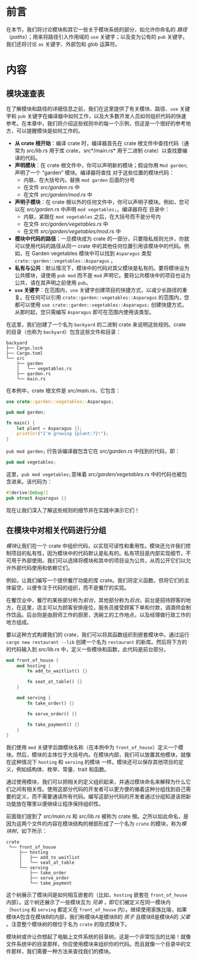 # 前言

在本节，我们将讨论模块和其它一些关于模块系统的部分，如允许你命名的 *路径*（*paths*）；用来将路径引入作用域的 `use` 关键字；以及变为公有的 `pub` 关键字。我们还将讨论 `as` 关键字、外部包和 glob 运算符。

# 内容

## 模块速查表

在了解模块和路径的详细信息之前，我们在这里提供了有关模块、路径、`use` 关键字和 `pub` 关键字在编译器中如何工作，以及大多数开发人员如何组织代码的快速参考。在本章中，我们将介绍这些规则中的每一个示例，但这是一个很好的参考地方，可以提醒模块是如何工作的。

- **从 crate 根开始**：编译 crate 时，编译器首先在 crate 根文件中查找代码（通常为 *src/lib.rs* 用于库 crate，src*/main.rs* 用于二进制 crate）以查找要编译的代码。
- **声明模块**：在 crate 根文件中，你可以声明新的模块；假设你用 `Mod garden`; 声明了一个 “garden” 模块。编译器将查找 对于这些位置的模块代码：
  - 内联，在大括号内，替换 `mod garden` 后面的分号
  - 在文件 *src/garden.rs* 中
  - 在文件 *src/garden/mod.rs* 中
- **声明子模块**：在 crate 根以外的任何文件中，你可以声明子模块。例如，您可以在 *src/garden.rs* 中声明 `mod vegetables;`。编译器将在 目录中：
  - 内联，紧跟在 `mod vegetables` 之后，在大括号而不是分号内
  - 在文件 *src/garden/vegetables.rs* 中
  - 在文件 *src/garden/vegetables/mod.rs* 中
- **模块中代码的路径**：一旦模块成为 crate 的一部分，只要隐私规则允许，你就可以使用代码的路径从同一 crate 中的其他任何位置引用该模块中的代码。例如，在 Garden vegetables 模块中可以找到 `Asparagus` 类型 `crate::garden::vegetables::Asparagus` 。
- **私有与公共**：默认情况下，模块中的代码对其父模块是私有的。要将模块设为公共模块，请使用 `pub mod` 而不是 `mod` 声明它。要将公共模块中的项目也设为公共，请在其声明之前使用 `pub`。
- **`use` 关键字**：在范围内，`use` 关键字创建项目的快捷方式，以减少长路径的重复。在任何可以引用 `crate::garden::vegetables::Asparagus` 的范围内，您都可以使用 `use crate::garden::vegetables::Asparagus;` 创建快捷方式，从那时起，您只需编写 `Asparagus` 即可在范围内使用该类型。

在这里，我们创建了一个名为 `backyard` 的二进制 crate 来说明这些规则。crate 的目录（也称为 `backyard`）包含这些文件和目录：

```shell
backyard
├── Cargo.lock
├── Cargo.toml
└── src
    ├── garden
    │   └── vegetables.rs
    ├── garden.rs
    └── main.rs
```

在本例中，crate 根文件是 *src/main.rs*，它包含：

```rust
use crate::garden::vegetables::Asparagus;

pub mod garden;

fn main() {
    let plant = Asparagus {};
    println!("I'm growing {plant:?}!");
}
```

`pub mod garden;` 行告诉编译器包含它在 *src/garden.rs* 中找到的代码，即：

```rust
pub mod vegetables;
```

这里，`pub mod vegetables;`意味着 *src/garden/vegetables.rs* 中的代码也被包含进来。该代码为：

```rust
#[derive(Debug)]
pub struct Asparagus {}
```

现在让我们深入了解这些规则的细节并在实践中演示它们！



## 在模块中对相关代码进行分组

*模块*让我们在一个 crate 中组织代码，以实现可读性和重用性。模块还允许我们控制项目的私有性，因为模块中的代码默认是私有的。私有项目是内部实现细节，不可用于外部使用。我们可以选择将模块和其中的项目设为公共，从而公开它们以允许外部代码使用和依赖它们。

例如，让我们编写一个提供餐厅功能的库 crate。我们将定义函数，但将它们的主体留空，以便专注于代码的组织，而不是餐厅的实现。

在餐饮业中，餐厅的某些部分称为*前台*，其他部分称为*后台*。前台是招待顾客的地方，在这里，店主可以为顾客安排座位，服务员接受顾客下单和付款，调酒师会制作饮品。后台则是由厨师工作的厨房，洗碗工的工作地点，以及经理做行政工作的地方组成。

要以这种方式构建我们的 crate，我们可以将其函数组织到嵌套模块中。通过运行 `cargo new restaurant --lib` 创建一个名为 `restaurant` 的新库。然后将下方的的代码输入到 *src/lib.rs* 中，定义一些模块和函数，此代码是前台部分。

```rust
mod front_of_house {
    mod hosting {
        fn add_to_waitlist() {}

        fn seat_at_table() {}
    }

    mod serving {
        fn take_order() {}

        fn serve_order() {}

        fn take_payment() {}
    }
}
```

我们使用 `mod` 关键字后跟模块名称（在本例中为 `front_of_house`）定义一个模块。然后，模块的主体位于大括号内。在模块内部，我们可以放置其他模块，就像在这种情况下 `hosting` 和 `serving` 的模块 一样。模块还可以保存其他项目的定义，例如结构体、枚举、常量、trait 和函数。

通过使用模块，我们可以把相关的定义组织起来，并通过模块命名来解释为什么它们之间有相关性。使用这部分代码的开发者可以更方便的循着这种分组找到自己需要的定义，而不需要通读所有代码。编写这部分代码的开发者通过分组知道该把新功能放在哪里以便继续让程序保持组织性。

前面我们提到了 *src/main.rs* 和 *src/lib.rs* 被称为 crate 根。之所以如此命名，是因为这两个文件的内容在模块结构的根部形成了一个名为 `crate` 的模块，称为*模块树*，如下所示：

```shell
crate
 └── front_of_house
     ├── hosting
     │   ├── add_to_waitlist
     │   └── seat_at_table
     └── serving
         ├── take_order
         ├── serve_order
         └── take_payment
```

这个树展示了模块间是如何相互嵌套的（比如，`hosting` 嵌套在 `front_of_house` 内部）。这个树还展示了一些模块互为 *兄弟* ，即它们被定义在同一模块内（`hosting` 和 `serving` 都定义在 `front_of_house` 内）。继续使用家族比喻，如果模块A包含在模块B的内部，我们称模块A是模块B的 *孩子* 且模块B是模块A的 *父辈* 。注意整个模块树的根位于名为 `crate` 的隐式模块下。

模块树或许让你想起了电脑上文件系统的目录树。这是一个非常恰当的比喻！就像文件系统中的目录那样，你应使用模块来组织你的代码。而且就像一个目录中的文件那样，我们需要一种方法来查找我们的模块。
